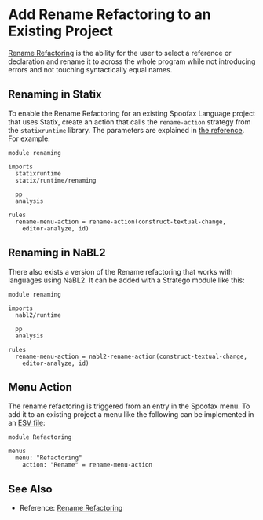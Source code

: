 # Add Rename Refactoring to an Existing Project
[Rename Refactoring][1] is the ability for the user to select a reference or declaration and rename it to across the whole program while not introducing errors and not touching syntactically equal names.

## Renaming in Statix
To enable the Rename Refactoring for an existing Spoofax Language project that uses Statix, create an action that calls the `rename-action` strategy from the `statixruntime` library. The parameters are explained in [the reference][1]. For example:

```stratego
module renaming

imports
  statixruntime
  statix/runtime/renaming

  pp
  analysis

rules
  rename-menu-action = rename-action(construct-textual-change,
    editor-analyze, id)
```

## Renaming in NaBL2
There also exists a version of the Rename refactoring that works with languages using NaBL2. It can be added with a Stratego module like this:

```stratego
module renaming

imports
  nabl2/runtime

  pp
  analysis

rules
  rename-menu-action = nabl2-rename-action(construct-textual-change,
    editor-analyze, id)
```

## Menu Action
The rename refactoring is triggered from an entry in the Spoofax menu. To add it to an existing project a menu like the following can be implemented in an [ESV file](../../references/esv/index.md):

```esv
module Refactoring

menus
  menu: "Refactoring"
    action: "Rename" = rename-menu-action
```

## See Also
- Reference: [Rename Refactoring][1]


[1]: ../../references/editor-services/renaming.md